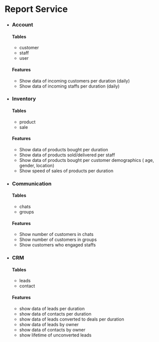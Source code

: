 


<h1>Report Service</h1>

<ul>
<li>
    <h3>Account</h3>
   
<h4>Tables</h4>
<ul>
<li>
    customer
</li>
<li>
    staff
</li>
<li>
    user
</li>
</ul>

<h4>Features</h4>
<ul>

<li>
    Show data of incoming customers per duration (daily)
</li>
<li>
    Show data of incoming staffs per duration (daily)
</li>

</ul>

</li>



<li>
        <h3>Inventory</h3>

<h4>Tables</h4>
<ul>
<li>
    product
</li>
<li>
    sale
</li>
</ul>

<h4>Features</h4>
<ul>
<li>
Show data of products bought per duration
</li>
<li>
    Show data of products sold/delivered per staff
</li>

<li>
    Show data of products bought per customer demographics ( age, gender, location)

</li>
<li>
    Show speed of sales of products per duration
</li>





</ul>

</li>

<li>
    <h3>Communication</h3>
<h4>Tables</h4>
<ul>
<li>
    chats
</li>
<li>
    groups
</li>
</ul>

<h4>Features</h4>

<ul>
<li>
Show number of customers in chats
</li>
<li>
    Show number of customers in groups
</li>

<li>
    Show customers who engaged staffs 

</li>







</ul>

</li>


<li>
    <h3>CRM</h3>
<h4>Tables</h4>
<ul>
<li>
    leads
</li>
<li>
    contact
</li>
</ul>

<h4>Features</h4>

<ul>
<li>
show data of leads per duration
</li>
<li>
    show data of contacts per duration

</li>

<li>
    show data of leads converted to deals per duration
</li>

<li>
    show data of leads by owner
</li>

<li>
    show data of contacts by owner
</li>
<li>
    show lifetime of unconverted leads
</li>





</ul>

</li>


</ul>